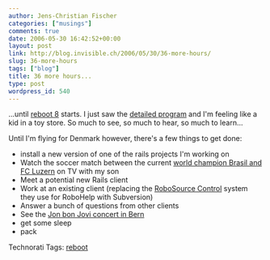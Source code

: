 ```yaml
---
author: Jens-Christian Fischer
categories: ["musings"]
comments: true
date: 2006-05-30 16:42:52+00:00
layout: post
link: http://blog.invisible.ch/2006/05/30/36-more-hours/
slug: 36-more-hours
tags: ["blog"]
title: 36 more hours...
type: post
wordpress_id: 540
---
```


...until [reboot 8][1] starts. I just saw the [detailed program][2] and I'm feeling like a kid in a toy store. So much to see, so much to hear, so much to learn...

Until I'm flying for Denmark however, there's a few things to get done:

* install a new version of one of the rails projects I'm working on
* Watch the soccer match between the current [world champion Brasil and FC Luzern][3] on TV with my son
* Meet a potential new Rails client
* Work at an existing client (replacing the [RoboSource Control][4] system they use for RoboHelp with Subversion)
* Answer a bunch of questions from other clients
* See the [Jon bon Jovi concert in Bern][5]
* get some sleep
* pack


[1]: http://reboot.dk
[2]: http://reboot.dk/wiki/Program
[3]: http://www.brazilfootballcamp.ch/brazil_vs_fcl.html
[4]: http://www.adobe.com/cfusion/webforums/forum/categories.cfm?forumid=65&catid=456&entercat=y
[5]: http://www.berninfo.com/de/news.cfm?category=MediaBET&subcat=NewsBET&id=47998





Technorati Tags: [reboot](http://www.technorati.com/tag/reboot)
